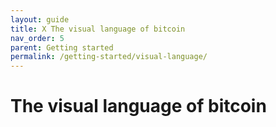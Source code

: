 ```yaml
---
layout: guide
title: X The visual language of bitcoin
nav_order: 5
parent: Getting started
permalink: /getting-started/visual-language/
---
```


# The visual language of bitcoin